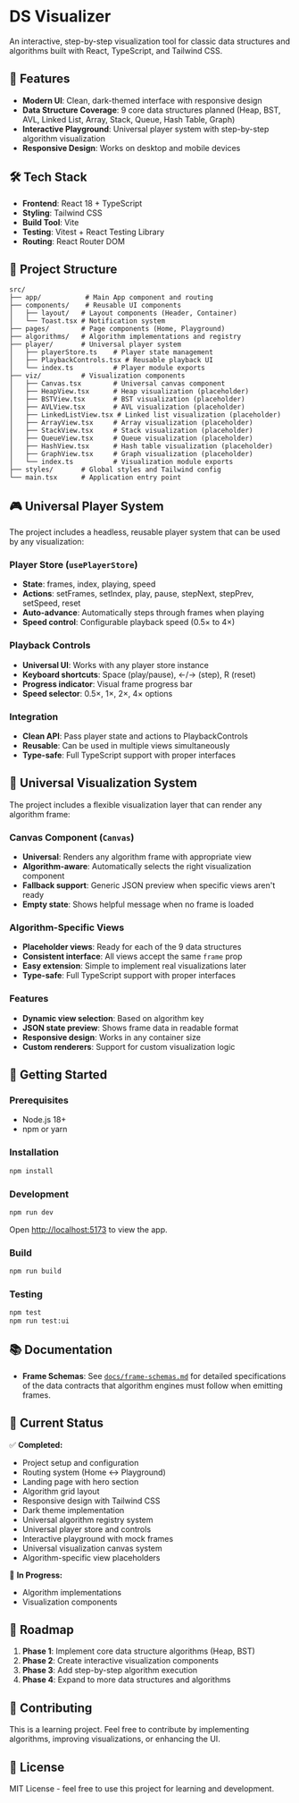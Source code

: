 # DS Visualizer

An interactive, step-by-step visualization tool for classic data structures and algorithms built with React, TypeScript, and Tailwind CSS.

## 🚀 Features

- **Modern UI**: Clean, dark-themed interface with responsive design
- **Data Structure Coverage**: 9 core data structures planned (Heap, BST, AVL, Linked List, Array, Stack, Queue, Hash Table, Graph)
- **Interactive Playground**: Universal player system with step-by-step algorithm visualization
- **Responsive Design**: Works on desktop and mobile devices

## 🛠️ Tech Stack

- **Frontend**: React 18 + TypeScript
- **Styling**: Tailwind CSS
- **Build Tool**: Vite
- **Testing**: Vitest + React Testing Library
- **Routing**: React Router DOM

## 📁 Project Structure

```
src/
├── app/           # Main App component and routing
├── components/    # Reusable UI components
│   ├── layout/   # Layout components (Header, Container)
│   └── Toast.tsx # Notification system
├── pages/        # Page components (Home, Playground)
├── algorithms/   # Algorithm implementations and registry
├── player/       # Universal player system
│   ├── playerStore.ts    # Player state management
│   ├── PlaybackControls.tsx # Reusable playback UI
│   └── index.ts          # Player module exports
├── viz/          # Visualization components
│   ├── Canvas.tsx        # Universal canvas component
│   ├── HeapView.tsx      # Heap visualization (placeholder)
│   ├── BSTView.tsx       # BST visualization (placeholder)
│   ├── AVLView.tsx       # AVL visualization (placeholder)
│   ├── LinkedListView.tsx # Linked list visualization (placeholder)
│   ├── ArrayView.tsx     # Array visualization (placeholder)
│   ├── StackView.tsx     # Stack visualization (placeholder)
│   ├── QueueView.tsx     # Queue visualization (placeholder)
│   ├── HashView.tsx      # Hash table visualization (placeholder)
│   ├── GraphView.tsx     # Graph visualization (placeholder)
│   └── index.ts          # Visualization module exports
├── styles/       # Global styles and Tailwind config
└── main.tsx      # Application entry point
```

## 🎮 Universal Player System

The project includes a headless, reusable player system that can be used by any visualization:

### **Player Store (`usePlayerStore`)**
- **State**: frames, index, playing, speed
- **Actions**: setFrames, setIndex, play, pause, stepNext, stepPrev, setSpeed, reset
- **Auto-advance**: Automatically steps through frames when playing
- **Speed control**: Configurable playback speed (0.5× to 4×)

### **Playback Controls**
- **Universal UI**: Works with any player store instance
- **Keyboard shortcuts**: Space (play/pause), ←/→ (step), R (reset)
- **Progress indicator**: Visual frame progress bar
- **Speed selector**: 0.5×, 1×, 2×, 4× options

### **Integration**
- **Clean API**: Pass player state and actions to PlaybackControls
- **Reusable**: Can be used in multiple views simultaneously
- **Type-safe**: Full TypeScript support with proper interfaces

## 🎨 Universal Visualization System

The project includes a flexible visualization layer that can render any algorithm frame:

### **Canvas Component (`Canvas`)**
- **Universal**: Renders any algorithm frame with appropriate view
- **Algorithm-aware**: Automatically selects the right visualization component
- **Fallback support**: Generic JSON preview when specific views aren't ready
- **Empty state**: Shows helpful message when no frame is loaded

### **Algorithm-Specific Views**
- **Placeholder views**: Ready for each of the 9 data structures
- **Consistent interface**: All views accept the same `frame` prop
- **Easy extension**: Simple to implement real visualizations later
- **Type-safe**: Full TypeScript support with proper interfaces

### **Features**
- **Dynamic view selection**: Based on algorithm key
- **JSON state preview**: Shows frame data in readable format
- **Responsive design**: Works in any container size
- **Custom renderers**: Support for custom visualization logic

## 🚀 Getting Started

### Prerequisites
- Node.js 18+ 
- npm or yarn

### Installation
```bash
npm install
```

### Development
```bash
npm run dev
```
Open [http://localhost:5173](http://localhost:5173) to view the app.

### Build
```bash
npm run build
```

### Testing
```bash
npm test
npm run test:ui
```

## 📚 Documentation

- **Frame Schemas**: See [`docs/frame-schemas.md`](docs/frame-schemas.md) for detailed specifications of the data contracts that algorithm engines must follow when emitting frames.

## 🎯 Current Status

✅ **Completed:**
- Project setup and configuration
- Routing system (Home ↔ Playground)
- Landing page with hero section
- Algorithm grid layout
- Responsive design with Tailwind CSS
- Dark theme implementation
- Universal algorithm registry system
- Universal player store and controls
- Interactive playground with mock frames
- Universal visualization canvas system
- Algorithm-specific view placeholders

🚧 **In Progress:**
- Algorithm implementations
- Visualization components

## 🔮 Roadmap

1. **Phase 1**: Implement core data structure algorithms (Heap, BST)
2. **Phase 2**: Create interactive visualization components
3. **Phase 3**: Add step-by-step algorithm execution
4. **Phase 4**: Expand to more data structures and algorithms

## 🤝 Contributing

This is a learning project. Feel free to contribute by implementing algorithms, improving visualizations, or enhancing the UI.

## 📝 License

MIT License - feel free to use this project for learning and development.
